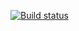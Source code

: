 [![Build status](https://ci.appveyor.com/api/projects/status/hxyycpo7f9uvpf3x)](https://ci.appveyor.com/project/danblack101/nextdashboard)
